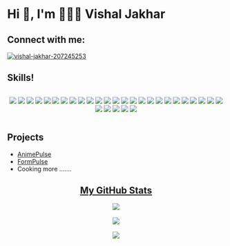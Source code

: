 # Hi 👋, I'm 👨🏽‍💻 Vishal Jakhar

## Connect with me:
<p align="left">
  <a href="https://www.linkedin.com/in/vishal-jakhar2004" target="_blank">
    <img align="center" src="https://img.shields.io/badge/LinkedIn-0077B5?style=for-the-badge&logo=linkedin&logoColor=white" alt="vishal-jakhar-207245253"/>
  </a>
</p>

## Skills!
<p style="display: inline-block;" align="center">

<img src="https://img.shields.io/badge/C%2B%2B-00599C?style=for-the-badge&logo=c%2B%2B&logoColor=white" />
<img src="https://img.shields.io/badge/C-00599C?style=for-the-badge&logo=c&logoColor=white" /> 
<img src="https://img.shields.io/badge/JavaScript-323330?style=for-the-badge&logo=javascript&logoColor=F7DF1E" />
<img src="https://img.shields.io/badge/Python-FFD43B?style=for-the-badge&logo=python&logoColor=blue" />
<img src="https://img.shields.io/badge/TypeScript-007ACC?style=for-the-badge&logo=typescript&logoColor=white" />
<img src="https://img.shields.io/badge/Amazon_AWS-FF9900?style=for-the-badge&logo=amazonaws&logoColor=white" />

<img src="https://img.shields.io/badge/Express%20js-000000?style=for-the-badge&logo=express&logoColor=white" />
<img src="https://img.shields.io/badge/Node%20js-339933?style=for-the-badge&logo=nodedotjs&logoColor=white" />

<img src="https://img.shields.io/badge/HTML5-E34F26?style=for-the-badge&logo=html5&logoColor=white" /> 
<img src="https://img.shields.io/badge/CSS3-1572B6?style=for-the-badge&logo=css3&logoColor=white" /> 
<img src="https://img.shields.io/badge/next%20js-000000?style=for-the-badge&logo=nextdotjs&logoColor=white" />
<img src="https://img.shields.io/badge/Vite-B73BFE?style=for-the-badge&logo=vite&logoColor=FFD62E"/>
<img src="https://img.shields.io/badge/React-20232A?style=for-the-badge&logo=react&logoColor=61DAFB" />
<img src="https://img.shields.io/badge/Redux-593D88?style=for-the-badge&logo=redux&logoColor=white"/>

<img src="https://img.shields.io/badge/MongoDB-4EA94B?style=for-the-badge&logo=mongodb&logoColor=white" />
<img src="https://img.shields.io/badge/MySQL-005C84?style=for-the-badge&logo=mysql&logoColor=white" />
<img src=" 	https://img.shields.io/badge/Prisma-3982CE?style=for-the-badge&logo=Prisma&logoColor=white"/>

<img src="https://img.shields.io/badge/Figma-F24E1E?style=for-the-badge&logo=figma&logoColor=white" />
<img src="https://img.shields.io/badge/Postman-FF6C37?style=for-the-badge&logo=postman&logoColor=white" />
<img src="https://img.shields.io/badge/firebase-ffca28?style=for-the-badge&logo=firebase&logoColor=black" />
<img src="https://img.shields.io/badge/GitHub-100000?style=for-the-badge&logo=github&logoColor=white" />
<img src="https://img.shields.io/badge/GIT-E44C30?style=for-the-badge&logo=git&logoColor=white" />
<img src="https://img.shields.io/badge/Vercel-000000?style=for-the-badge&logo=vercel&logoColor=whitee" />
<img src="https://img.shields.io/badge/PostgreSQL-316192?style=for-the-badge&logo=postgresql&logoColor=white"/>
<img src="https://img.shields.io/badge/Bootstrap-563D7C?style=for-the-badge&logo=bootstrap&logoColor=white"/>
<img src="https://img.shields.io/badge/JWT-000000?style=for-the-badge&logo=JSON%20web%20tokens&logoColor=white"/>
<img src="https://img.shields.io/badge/OpenCV-27338e?style=for-the-badge&logo=OpenCV&logoColor=white"/>
<img src="https://img.shields.io/badge/ROS-22314E?style=for-the-badge&logo=ROS&logoColor=white"/>
<img src="https://img.shields.io/badge/Linux-FCC624?style=for-the-badge&logo=linux&logoColor=black"/>
<img src="https://img.shields.io/badge/GNU%20Bash-4EAA25?style=for-the-badge&logo=GNU%20Bash&logoColor=white"/>

</p>

## Projects
- [AnimePulse](https://animexpulse.vercel.app/)
- [FormPulse](https://formpulse.vercel.app/)
- Cooking more .......
<h2 align="center"><u>My GitHub Stats</u></h2>
<p align="center">
  <img align="center" src="https://github-readme-stats.vercel.app/api/top-langs/?username=Drake-knight&layout=compact&theme=github_dark&langs_count=10&exclude_repo=kasweb">
  <br>
  <br>
  <img align="center" src="https://github-readme-stats.vercel.app/api?username=Drake-knight&count_private=true&show_icons=true&line_height=21&theme=github_dark">  
  <br>
  <br>
  <img align="center" src="https://github-readme-streak-stats.herokuapp.com/?user=Drake-knight&theme=holi-theme">
</p> 
